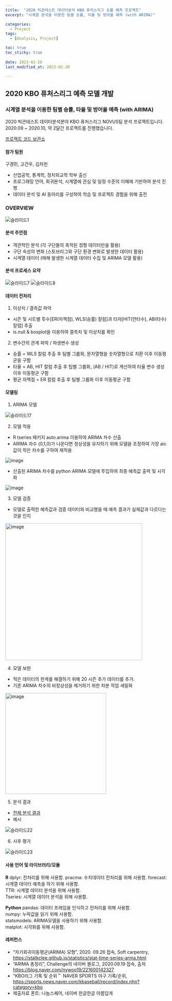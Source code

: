 ```yaml
---
title:  "2020 빅콘테스트 데이터분석 KBO 퓨처스리그 승률 예측 프로젝트" 
excerpt: "시계열 분석을 이용한 팀별 승률, 타율 및 방어율 예측 (with ARIMA)"

categories:
  - Project
tags:
  - [Analysis, Project]

toc: true
toc_sticky: true
 
date: 2023-02-20
last_modified_at: 2023-02-20

---
```


## 2020 KBO 퓨처스리그 예측 모델 개발 
### 시계열 분석을 이용한 팀별 승률, 타율 및 방어율 예측 (with ARIMA)

2020 빅콘테스트 데이터분석분야 KBO 퓨처스리그 NOVUS팀 분석 프로젝트입니다.   
2020.09 ~ 2020.10, 약 2달간 프로젝트를 진행했습니다. 

[프로젝트 코드 보관소](https://github.com/heoni00/2020-Project-Bigcon)

#### 참가 팀원 

구경민, 고건우, 김차헌

- 산업공학, 통계학, 정치외교학 학부 출신 
- 프로그래밍 언어, 회귀분석, 시계열에 관심 및 일정 수준의 이해에 기반하여 분석 진행
- 데이터 분석 및 AI 동아리를 구성하여 학습 및 프로젝트 경험을 위해 출전 

### OVERVIEW

![슬라이드1](https://user-images.githubusercontent.com/67791317/198822417-9a81e54d-ca8c-4371-8e91-03ff497fa6ee.jpeg)

#### 분석 주안점

- 객관적인 분석 (각 구단들의 축적된 정형 데이터만을 활용)
- 구단 속성의 변화 (스토브리그와 구단 환경 변화로 발생한 데이터 활용)
- 시계열 데이터 (매해 발생한 시계열 데이터 수집 및 ARIMA 모델 활용)

#### 분석 프로세스 요약 

![슬라이드7](https://user-images.githubusercontent.com/67791317/198822679-57433d21-4109-4820-a258-191c835a317f.jpeg)
![슬라이드8](https://user-images.githubusercontent.com/67791317/198822683-576197a2-3bfb-4eeb-99c0-214c29e87ef0.jpeg)

#### 데이터 전처리

1. 이상치 / 결측값 파악

- 시즌 및 시트별 투수[ER(자책점), WLS(승률) 칼럼]과 타자[HIT(안타수), AB(타수) 칼럼] 추출
- is.null & boxplot을 이용하여 결측치 및 이상치를 확인

2. 변수간의 관계 파악 / 파생변수 생성

- 승률 = WLS 칼럼 추출 후 팀별 그룹화, 문자열형을 숫자열형으로 치환 이후 이동평균을 구함
- 타율 = AB, HIT 칼럼 추출 후 팁별 그룹화, (AB / HIT)로 계산하여 타율 변수 생성 이후 이동평균 구함
- 평균 자책점 = ER 칼럼 추출 후 팀별 그룹화 이후 이동평균 구함

#### 모델링

1. ARIMA 모델

![슬라이드17](https://user-images.githubusercontent.com/67791317/198837217-204b33b3-4ed0-4088-8db9-3f318c524798.jpeg)

2. 모델 적용

- R tseries 패키지 auto.arima 이용하여 ARIMA 차수 산출
- ARIMA 차수 (0,1,0)가 나온다면 정상성을 유지하기 위해 모델을 조정하여 가장 aic값이 작은 차수를 구하여 재적용

![image](https://user-images.githubusercontent.com/67791317/198844406-9ca80eb6-15ae-4ac2-9d08-3bcce27d3df3.png)

- 산출된 ARIMA 차수를 python ARIMA 모델에 투입하여 최종 예측값 출력 및 시각화

![image](https://user-images.githubusercontent.com/67791317/198837716-4185b10c-ef9f-4e32-b58d-fdcf7b2760ae.jpeg)

3. 모델 검증 

- 모델로 출력한 예측값과 검증 데이터와 비교했을 때 예측 결과가 실제값과 다르다는 것을 인지

<img width="426" alt="image" src="https://user-images.githubusercontent.com/67791317/198837783-40c5010b-5e72-485f-a5a4-7a5a08044edc.png">

4. 모델 보완

- 적은 데이터의 한계를 해결하기 위해 20 시즌 추가 데이터를 추가. 
- 기존 ARIMA 차수의 비정상성을 제거하기 위한 차분 작업 세밀화

<img width="314" alt="image" src="https://user-images.githubusercontent.com/67791317/198837875-51ee8fa2-6ea9-4a2c-9c68-e23ad4080f50.png">

5. 분석 결과 

- [전체 분석 결과](https://github.com/heoni00/2020-Project-Bigcon/tree/main/Presentation#%EC%B5%9C%EC%A2%85-%EC%98%88%EC%B8%A1-%EA%B2%B0%EA%B3%BC)
- 예시

![슬라이드22](https://user-images.githubusercontent.com/67791317/198838000-5c7b939f-8f77-46c9-8f1a-c626848cc9bb.jpeg)

6. 사후 평가 

![슬라이드23](https://user-images.githubusercontent.com/67791317/198838035-3606e3a2-a32d-4655-a99d-7803e84480fd.jpeg)

#### 사용 언어 및 라이브러리/모듈

**R**
dplyr: 전처리를 위해 사용함. 
pracma: 수치데이터 전처리를 위해 사용함. 
forecast: 시계열 데이터 예측을 하기 위해 사용함.  
TTR: 시계열 데이터 분석을 위해 사용함.  
Tseries: 시계열 데이터 분석을 위해 사용함.  
  
**Python**
pandas: 데이터 프레임을 인식하고 전처리를 위해 사용함.  
numpy: 누락값을 읽기 위해 사용함.  
statsmodels: ARIMA모델을 사용하기 위해 사용함.  
matplot: 시각화를 위해 사용함.  

#### 레퍼런스

- “자기회귀이동평균(ARIMA) 모형”, 2020. 09.26 접속, Soft carpentry,  https://statkclee.github.io/statistics/stat-time-series-arma.html
- “ARIMA 총정리”, Challenge의 네이버 블로그, 2020.09.19 접속, 출처 https://blog.naver.com/nywoo19/221600142327
- “KBO리그 기록 및 순위＂ NAVER SPORTS 야구 기록/순위, https://sports.news.naver.com/kbaseball/record/index.nhn?category=kbo
- 제출자료 폰트: 나눔스퀘어, 네이버 한글한글 아름답게 